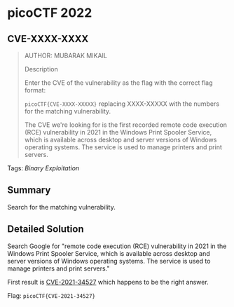 # picoCTF 2022
## CVE-XXXX-XXXX

> AUTHOR: MUBARAK MIKAIL
>
> Description
>
> Enter the CVE of the vulnerability as the flag with the correct flag format:
>
> `picoCTF{CVE-XXXX-XXXXX}` replacing XXXX-XXXXX with the numbers for the matching vulnerability.
>
> The CVE we're looking for is the first recorded remote code execution (RCE) vulnerability in 2021 in the Windows Print Spooler Service, which is available across desktop and server versions of Windows operating systems. The service is used to manage printers and print servers.

Tags: *Binary Exploitation*

## Summary

Search for the matching vulnerability.

## Detailed Solution

Search Google for "remote code execution (RCE) vulnerability in 2021 in the Windows Print Spooler Service, which is available across desktop and server versions of Windows operating systems. The service is used to manage printers and print servers."

First result is [CVE-2021-34527](https://msrc.microsoft.com/update-guide/vulnerability/CVE-2021-34527) which happens to be the right answer.

Flag: `picoCTF{CVE-2021-34527}`